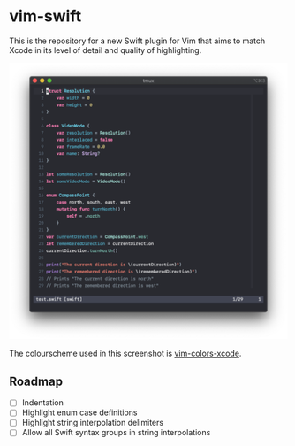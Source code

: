 # vim-swift

This is the repository for a new Swift plugin for Vim that aims to match Xcode in its level of detail and quality of highlighting.

![vim-swift screenshot](https://raw.githubusercontent.com/arzg/resources/master/vim-swift.png)

The colourscheme used in this screenshot is [vim-colors-xcode](https://github.com/arzg/vim-colors-xcode).

## Roadmap

- [ ] Indentation
- [ ] Highlight enum case definitions
- [ ] Highlight string interpolation delimiters
- [ ] Allow all Swift syntax groups in string interpolations
